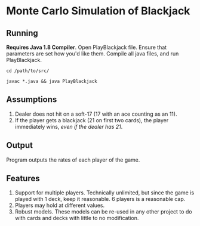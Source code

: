 # Monte Carlo Simulation of Blackjack

## Running
**Requires Java 1.8 Compiler**. Open PlayBlackjack file. Ensure that parameters are set how you'd like them. Compile all java files, and run PlayBlackjack.

`cd /path/to/src/`

`javac *.java && java PlayBlackjack`

## Assumptions
1. Dealer does not hit on a soft-17 (17 with an ace counting as an 11).
2. If the player gets a blackjack (21 on first two cards), the player immediately wins, *even if the dealer has 21*. 

## Output
Program outputs the rates of each player of the game.

## Features

1. Support for multiple players. Technically unlimited, but since the game is played with 1 deck, keep it reasonable. 6 players is a reasonable cap. 
2. Players may hold at different values.
3. Robust models. These models can be re-used in any other project to do with cards and decks with little to no modification. 
